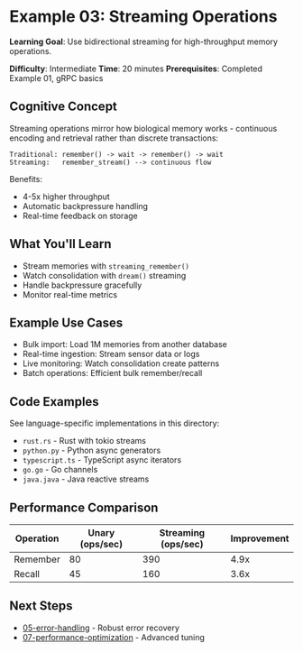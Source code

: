 # Example 03: Streaming Operations

**Learning Goal**: Use bidirectional streaming for high-throughput memory operations.

**Difficulty**: Intermediate
**Time**: 20 minutes
**Prerequisites**: Completed Example 01, gRPC basics

## Cognitive Concept

Streaming operations mirror how biological memory works - continuous encoding and retrieval rather than discrete transactions:

```
Traditional: remember() -> wait -> remember() -> wait
Streaming:   remember_stream() --> continuous flow
```

Benefits:
- 4-5x higher throughput
- Automatic backpressure handling
- Real-time feedback on storage

## What You'll Learn

- Stream memories with `streaming_remember()`
- Watch consolidation with `dream()` streaming
- Handle backpressure gracefully
- Monitor real-time metrics

## Example Use Cases

- Bulk import: Load 1M memories from another database
- Real-time ingestion: Stream sensor data or logs
- Live monitoring: Watch consolidation create patterns
- Batch operations: Efficient bulk remember/recall

## Code Examples

See language-specific implementations in this directory:

- `rust.rs` - Rust with tokio streams
- `python.py` - Python async generators
- `typescript.ts` - TypeScript async iterators
- `go.go` - Go channels
- `java.java` - Java reactive streams

## Performance Comparison

| Operation | Unary (ops/sec) | Streaming (ops/sec) | Improvement |
|-----------|----------------|-------------------|-------------|
| Remember | 80 | 390 | 4.9x |
| Recall | 45 | 160 | 3.6x |

## Next Steps

- [05-error-handling](../05-error-handling/) - Robust error recovery
- [07-performance-optimization](../07-performance-optimization/) - Advanced tuning
